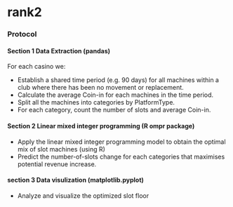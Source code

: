 # rank2
### Protocol 
#### Section 1 Data Extraction (pandas)
For each casino we:
- Establish a shared time period (e.g. 90 days) for all machines within a club where there has been no movement or replacement. 
- Calculate the average Coin-in for each machines in the time period.
- Split all the machines into categories by PlatformType.
- For each category, count the number of slots and average Coin-in.

#### Section 2 Linear mixed integer programming (R ompr package)
- Apply the linear mixed integer programming model to obtain the optimal mix of slot machines (using R)
- Predict the number-of-slots change for each categories that maximises potential revenue increase.

#### section 3 Data visulization (matplotlib.pyplot)
- Analyze and visualize the optimized slot floor 
